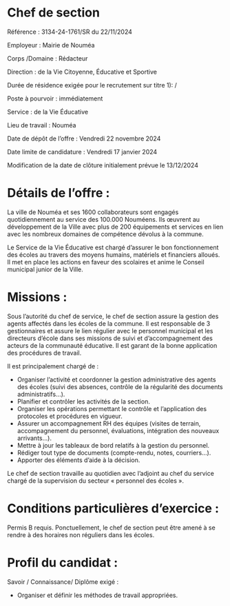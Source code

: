 # Chef de section

Référence : 3134-24-1761/SR du 22/11/2024

Employeur : Mairie de Nouméa

Corps /Domaine : Rédacteur

Direction : de la Vie Citoyenne, Éducative et Sportive

Durée de résidence exigée pour le recrutement sur titre 1): /

Poste à pourvoir : immédiatement

Service : de la Vie Éducative

Lieu de travail : Nouméa

Date de dépôt de l’offre : Vendredi 22 novembre 2024

Date limite de candidature : Vendredi 17 janvier 2024

Modification de la date de clôture initialement prévue le 13/12/2024

# Détails de l’offre :

La ville de Nouméa et ses 1600 collaborateurs sont engagés quotidiennement au service des 100.000 Nouméens. Ils œuvrent au développement de la Ville avec plus de 200 équipements et services en lien avec les nombreux domaines de compétence dévolus à la commune.

Le Service de la Vie Éducative est chargé d’assurer le bon fonctionnement des écoles au travers des moyens humains, matériels et financiers alloués. Il met en place les actions en faveur des scolaires et anime le Conseil municipal junior de la Ville.

# Missions :

Sous l’autorité du chef de service, le chef de section assure la gestion des agents affectés dans les écoles de la commune. Il est responsable de 3 gestionnaires et assure le lien régulier avec le personnel municipal et les directeurs d’école dans ses missions de suivi et d’accompagnement des acteurs de la communauté éducative. Il est garant de la bonne application des procédures de travail.

Il est principalement chargé de :

- Organiser l’activité et coordonner la gestion administrative des agents des écoles (suivi des absences, contrôle de la régularité des documents administratifs…).
- Planifier et contrôler les activités de la section.
- Organiser les opérations permettant le contrôle et l’application des protocoles et procédures en vigueur.
- Assurer un accompagnement RH des équipes (visites de terrain, accompagnement du personnel, évaluations, intégration des nouveaux arrivants…).
- Mettre à jour les tableaux de bord relatifs à la gestion du personnel.
- Rédiger tout type de documents (compte-rendu, notes, courriers…).
- Apporter des éléments d’aide à la décision.

Le chef de section travaille au quotidien avec l’adjoint au chef du service chargé de la supervision du secteur « personnel des écoles ».

# Conditions particulières d’exercice :

Permis B requis. Ponctuellement, le chef de section peut être amené à se rendre à des horaires non réguliers dans les écoles.

# Profil du candidat :

Savoir / Connaissance/ Diplôme exigé :

- Organiser et définir les méthodes de travail appropriées.